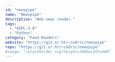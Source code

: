 ```yaml
---
id: "newspipe"
name: "Newspipe"
description: "Web news reader."
tags:
  - "AGPL-3.0"
  - "Python"
category: "Feed Readers"
website: "https://git.sr.ht/~cedric/newspipe"
repo: "https://git.sr.ht/~cedric/newspipe"
#image: "/placeholder.svg?height=300&width=400"
---
```


